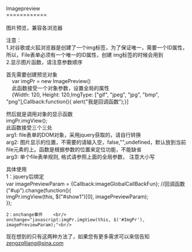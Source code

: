 Imagepreview<br/>
============<br/>
<br/>
图片预览，兼容各浏览器<br/>

注意：<br/>
	1.对谷歌或火狐浏览器是创建了一个img标签，为了保证唯一，需要一个ID属性，所以，File表单必须有一个唯一的ID属性，创建
	img标签的时候会用到<br/>
	2.显示图片函数，请注意参数顺序<br/>

首先需要创建预览对象<br/>
	&nbsp;&nbsp;&nbsp;&nbsp;var imgPr = new ImagePreview()<br/>
	&nbsp;&nbsp;&nbsp;&nbsp;此函数接受一个对象参数，设置全局的属性<br/>
	&nbsp;&nbsp;&nbsp;&nbsp;{Width: 120, Height: 120,ImgType: ["gif", "jpeg", "jpg", "bmp", "png"],Callback:function(){ alert("我是回调函数");}]<br/>

然后就是调用对象的显示函数<br/>
	imgPr.imgView();<br/>
	此函数接受三个三处<br/>
	arg1: file表单的DOM对象，采用jquery获取的，请自行转换<br/>
	arg2: 图片显示的位置，不需要的请输入空，false,"",undefined，默认放到当前file元素的上。函数是根据参数的位置来定位功能，不能缺省<br/>
	arg3: 单个file表单规则, 格式请参照上面的全局参数， 注意大小写<br/>

具体使用<br/>
	1：jquery后绑定<br/>
	var imagePreviewParam = {Callback:imageGlobalCallBackFun};  //回调函数<br/>
	("#up").change(function(){<br/>
        imgPr.imgView(this, $("#show1")[0], imagePreviewParam);<br/>
    });<br/>

    2：onchange事件	<br/>
    onchange="javascript:imgPr.imgView(this, $('#ImgPr'), imagePreviewParam);"<br/>

 现在想到的只有这两种方法了，如果您有更多需求可以来信告知 zengzqlliang@sina.com


